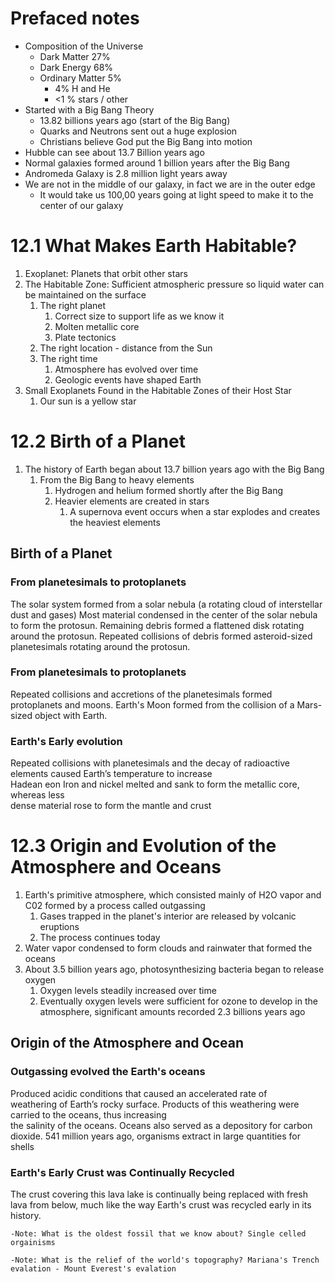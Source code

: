 # Prefaced notes
- Composition of the Universe
	- Dark Matter 27%
	- Dark Energy 68%
	- Ordinary Matter 5%
		- 4% H and He
		- <1 % stars / other
- Started with a Big Bang Theory
	- 13.82 billions years ago (start of the Big Bang)
	- Quarks and Neutrons sent out a huge explosion
	- Christians believe God put the Big Bang into motion
- Hubble can see about 13.7 Billion years ago
- Normal galaxies formed around 1 billion years after the Big Bang
- Andromeda Galaxy is 2.8 million light years away
- We are not in the middle of our galaxy, in fact we are in the outer edge
	- It would take us 100,00 years going at light speed to make it to the center of our galaxy
# 12.1 What Makes Earth Habitable?
1. Exoplanet: Planets that orbit other stars
2. The Habitable Zone: Sufficient atmospheric pressure so liquid water can be maintained on the surface
	1. The right planet
		1. Correct size to support life as we know it
		2. Molten metallic core
		3. Plate tectonics
	2. The right location - distance from the Sun
	3. The right time
		1. Atmosphere has evolved over time
		2. Geologic events have shaped Earth
3. Small Exoplanets Found in the Habitable Zones of their Host Star
	1. Our sun is a yellow star
# 12.2 Birth of a Planet
1. The history of Earth began about 13.7 billion years ago with the Big Bang
	1. From the Big Bang to heavy elements
		1. Hydrogen and helium formed shortly after the Big Bang
		2. Heavier elements are created in stars
			1. A supernova event occurs when a star explodes and creates the heaviest elements
## Birth of a Planet
### From planetesimals to protoplanets
The solar system formed from a solar nebula (a rotating cloud of interstellar dust and gases) Most material condensed in the center of the solar nebula to form the protosun. Remaining debris formed a flattened disk rotating around the protosun. Repeated collisions of debris formed asteroid-sized planetesimals rotating around the protosun. 
### From planetesimals to protoplanets
Repeated collisions and accretions of the planetesimals formed protoplanets and moons. Earth's Moon formed from the collision of a Mars-sized object with Earth.
### Earth's Early evolution
Repeated collisions with planetesimals and the decay of radioactive elements caused Earth’s temperature to increase  
Hadean eon Iron and nickel melted and sank to form the metallic core, whereas less  
dense material rose to form the mantle and crust
# 12.3 Origin and Evolution of the Atmosphere and Oceans
1. Earth's primitive atmosphere, which consisted mainly of H2O vapor and C02 formed by a process called outgassing
	1. Gases trapped in the planet's interior are released by volcanic eruptions
	2. The process continues today
2. Water vapor condensed to form clouds and rainwater that formed the oceans
3. About 3.5 billion years ago, photosynthesizing bacteria began to release oxygen
	1. Oxygen levels steadily increased over time
	2. Eventually oxygen levels were sufficient for ozone to develop in the atmosphere, significant amounts recorded 2.3 billions years ago
## Origin of the Atmosphere and Ocean
### Outgassing evolved the Earth's oceans
Produced acidic conditions that caused an accelerated rate of  
weathering of Earth’s rocky surface. Products of this weathering were carried to the oceans, thus increasing  
the salinity of the oceans. Oceans also served as a depository for carbon dioxide. 541 million years ago, organisms extract in large quantities for shells
### Earth's Early Crust was Continually Recycled
The crust covering this lava lake is continually being replaced with fresh lava from below, much like the way Earth's crust was recycled early in its history.

	-Note: What is the oldest fossil that we know about? Single celled orgainisms
	
	-Note: What is the relief of the world's topography? Mariana's Trench evalation - Mount Everest's evalation
	
	